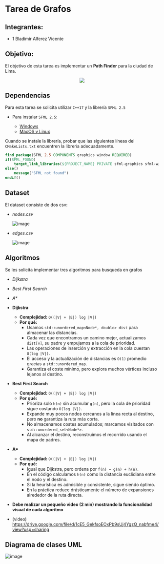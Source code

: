 # Tarea de Grafos

## Integrantes: 
- 1 Bladimir Alferez Vicente
  
## Objetivo: 
El objetivo de esta tarea es implementar un **Path Finder** para la ciudad de Lima. 

<p align="center">
    <img src=https://github.com/utec-cs-aed/homework_graph/assets/79115974/b63f69db-17eb-417a-8aa1-8483d8dcdaf0 / >
</p>

## Dependencias

Para esta tarea se solicita utilizar ```C++17``` y la librería ```SFML 2.5```

- Para instalar ```SFML 2.5```:

    - [Windows](https://www.youtube.com/watch?v=HkPRG0vfObc)
    - [MacOS y Linux](https://www.youtube.com/playlist?list=PLvv0ScY6vfd95GMoMe2zc4ZgGxWYj3vua)

Cuando se instale la librería, probar que las siguientes líneas del ```CMakeLists.txt``` encuentren la librería adecuadamente.
```cmake
find_package(SFML 2.5 COMPONENTS graphics window REQUIRED)
if(SFML_FOUND)
    target_link_libraries(${PROJECT_NAME} PRIVATE sfml-graphics sfml-window)
else()
    message("SFML not found")
endif()
```

## Dataset
El dataset consiste de dos csv:

- *nodes.csv*

    ![image](https://github.com/utec-cs-aed/homework_graph/assets/79115974/6a68cf06-196a-4605-83a7-3183e9a3f0ec)


- *edges.csv*

    ![image](https://github.com/utec-cs-aed/homework_graph/assets/79115974/247bbbd7-6203-45f4-8196-fcb0434b0f1d)


## Algoritmos
Se les solicita implementar tres algoritmos para busqueda en grafos

- *Dijkstra*

- *Best First Search*

- *A**

- **Dijkstra**
  - **Complejidad:** `O((|V| + |E|) log |V|)`
  - **Por qué:**
    - Usamos `std::unordered_map<Node*, double> dist` para almacenar las distancias.  
    - Cada vez que encontramos un camino mejor, actualizamos `dist[v]`, su padre y empujamos a la cola de prioridad.  
    - Las operaciones de inserción y extracción en la cola cuestan `O(log |V|)`.  
    - El acceso y la actualización de distancias es `O(1)` promedio gracias a `std::unordered_map`.  
    - Garantiza el coste mínimo, pero explora muchos vértices incluso lejanos al destino.

- **Best First Search**
  - **Complejidad:** `O((|V| + |E|) log |V|)`
  - **Por qué:**
    - Prioriza solo `h(n)` sin acumular `g(n)`, pero la cola de prioridad sigue costando `O(log |V|)`.  
    - Expande muy pocos nodos cercanos a la línea recta al destino, pero **no** garantiza la ruta más corta.  
    - No almacenamos costes acumulados; marcamos visitados con `std::unordered_set<Node*>`.  
    - Al alcanzar el destino, reconstruimos el recorrido usando el mapa de padres.

- **A\***
  - **Complejidad:** `O((|V| + |E|) log |V|)`
  - **Por qué:**
    - Igual que Dijkstra, pero ordena por `f(n) = g(n) + h(n)`.  
    - En el código calculamos `h(n)` como la distancia euclidiana entre el nodo y el destino.  
    - Si la heurística es admisible y consistente, sigue siendo óptimo.  
    - En la práctica reduce drásticamente el número de expansiones alrededor de la ruta directa.


- **Debe realizar un pequeño video (2 min) mostrando la funcionalidad visual de cada algoritmo**

- (video) https://drive.google.com/file/d/1cE5_GekfsoEOxPb9sUj4YgzQ_nabfme4/view?usp=sharing 
  
## Diagrama de clases UML 

![image](https://github.com/utec-cs-aed/homework_graph/assets/79115974/f5a3d89e-cb48-4715-b172-a17e6e27ee24)
